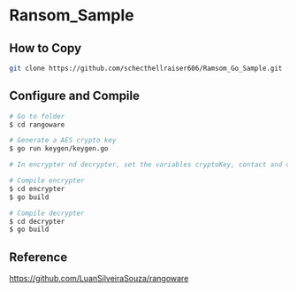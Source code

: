 # Ransom_Sample
 
## How to Copy
```bash
git clone https://github.com/schecthellraiser606/Ramsom_Go_Sample.git
```

## Configure and Compile
```bash
# Go to folder
$ cd rangoware

# Generate a AES crypto key
$ go run keygen/keygen.go

# In encrypter nd decrypter, set the variables cryptoKey, contact and dir

# Compile encrypter
$ cd encrypter
$ go build

# Compile decrypter
$ cd decrypter
$ go build
```

## Reference
https://github.com/LuanSilveiraSouza/rangoware
